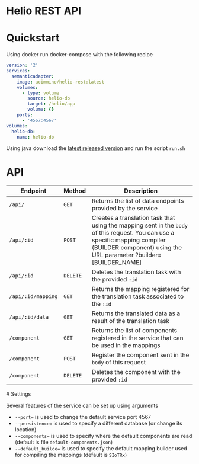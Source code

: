 # Helio REST API

# Quickstart

Using docker run docker-compose with the following recipe
````yml
version: '2'
services:
  semanticadapter:
    image: acimmino/helio-rest:latest
    volumes: 
      - type: volume
        source: helio-db
        target: /helio/app
        volume: {}
    ports:
      - '4567:4567'
volumes:
  helio-db:
    name: helio-db
````

Using java download the [latest released version](https://github.com/helio-ecosystem/helio-rest/releases) and run the script `run.sh`


# API
| Endpoint | Method | Description |
|--|--|--|
| `/api/`  |  `GET` | Returns the list of data endpoints provided by the service|
| `/api/:id`  |  `POST` | Creates a translation task that using the mapping sent in the `body` of this request. You can use a specific mapping compiler (BUILDER component) using the URL parameter ?builder=[BUILDER_NAME] |
| `/api/:id`  |  `DELETE` | Deletes the translation task with the provided `:id`  |
| `/api/:id/mapping`  |  `GET` | Returns the mapping registered for the translation task associated to the `:id`  |
| `/api/:id/data`  |  `GET` | Returns the translated data as a result of the translation task  |
| `/component`  |  `GET` | Returns the list of components registered in the service that can be used in the mappings  |
| `/component`  |  `POST` | Register the component sent in the `body` of this request   |
| `/component`  |  `DELETE` | Deletes the component with the provided `:id`  |

# Settings

Several features of the service can be set up using arguments
* `--port=` is used to change the default service port 4567
* `--persistence=` is used to specify a different database (or change its location)
* `--components=` is used to specify where the default components are read (default is file `default-components.json`)
* `--default_builde=` is used to specify the default mapping builder used for compiling the mappings (default is `SIoTRx`)